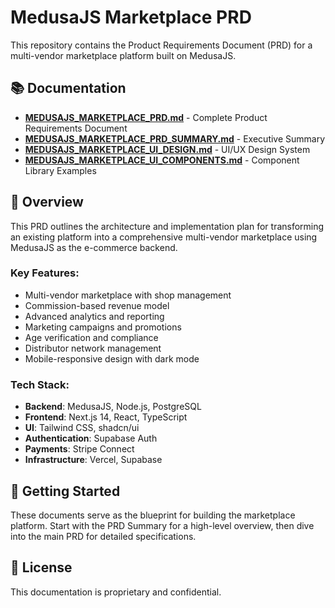 # MedusaJS Marketplace PRD

This repository contains the Product Requirements Document (PRD) for a multi-vendor marketplace platform built on MedusaJS.

## 📚 Documentation

- **[MEDUSAJS_MARKETPLACE_PRD.md](./MEDUSAJS_MARKETPLACE_PRD.md)** - Complete Product Requirements Document
- **[MEDUSAJS_MARKETPLACE_PRD_SUMMARY.md](./MEDUSAJS_MARKETPLACE_PRD_SUMMARY.md)** - Executive Summary
- **[MEDUSAJS_MARKETPLACE_UI_DESIGN.md](./MEDUSAJS_MARKETPLACE_UI_DESIGN.md)** - UI/UX Design System
- **[MEDUSAJS_MARKETPLACE_UI_COMPONENTS.md](./MEDUSAJS_MARKETPLACE_UI_COMPONENTS.md)** - Component Library Examples

## 🎯 Overview

This PRD outlines the architecture and implementation plan for transforming an existing platform into a comprehensive multi-vendor marketplace using MedusaJS as the e-commerce backend.

### Key Features:
- Multi-vendor marketplace with shop management
- Commission-based revenue model
- Advanced analytics and reporting
- Marketing campaigns and promotions
- Age verification and compliance
- Distributor network management
- Mobile-responsive design with dark mode

### Tech Stack:
- **Backend**: MedusaJS, Node.js, PostgreSQL
- **Frontend**: Next.js 14, React, TypeScript
- **UI**: Tailwind CSS, shadcn/ui
- **Authentication**: Supabase Auth
- **Payments**: Stripe Connect
- **Infrastructure**: Vercel, Supabase

## 🚀 Getting Started

These documents serve as the blueprint for building the marketplace platform. Start with the PRD Summary for a high-level overview, then dive into the main PRD for detailed specifications.

## 📝 License

This documentation is proprietary and confidential.
